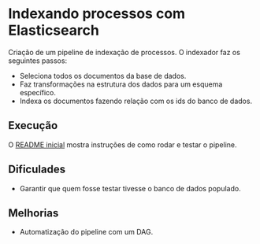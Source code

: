 # Indexando processos com Elasticsearch

Criação de um pipeline de indexação de processos. O indexador faz os seguintes passos:
- Seleciona todos os documentos da base de dados.
- Faz transformações na estrutura dos dados para um esquema específico.
- Indexa os documentos fazendo relação com os ids do banco de dados.

## Execução

O [README inicial](../../README.md) mostra instruções de como rodar e testar o pipeline.

## Dificulades
 - Garantir que quem fosse testar tivesse o banco de dados populado.

## Melhorias
 - Automatização do pipeline com um DAG.

